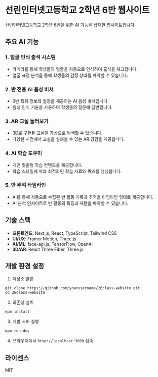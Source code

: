 # 선린인터넷고등학교 2학년 6반 웹사이트

선린인터넷고등학교 2학년 6반을 위한 AI 기능을 탑재한 웹사이트입니다.

## 주요 AI 기능

### 1. 얼굴 인식 출석 시스템
- 카메라를 통해 학생들의 얼굴을 자동으로 인식하여 출석을 체크합니다.
- 얼굴 표정 분석을 통해 학생들의 감정 상태를 파악할 수 있습니다.

### 2. 반 전용 AI 음성 비서
- 6반 특화 정보와 일정을 제공하는 AI 음성 비서입니다.
- 음성 인식 기술을 사용하여 학생들의 질문에 답변합니다.

### 3. AR 교실 둘러보기
- 3D로 구현된 교실을 가상으로 탐색할 수 있습니다.
- 다양한 시점에서 교실을 살펴볼 수 있는 AR 경험을 제공합니다.

### 4. AI 학습 도우미
- 개인 맞춤형 학습 컨텐츠를 제공합니다.
- 학습 스타일에 따라 최적화된 학습 자료와 퀴즈를 생성합니다.

### 5. 반 추억 타임라인
- AI를 통해 자동으로 수집된 반 활동 기록과 추억을 타임라인 형태로 제공합니다.
- AI 분석 인사이트로 반 활동의 특징과 패턴을 파악할 수 있습니다.

## 기술 스택

- **프론트엔드**: Next.js, React, TypeScript, Tailwind CSS
- **UI/UX**: Framer Motion, Three.js
- **AI/ML**: face-api.js, TensorFlow, OpenAI
- **3D/AR**: React Three Fiber, Three.js

## 개발 환경 설정

1. 저장소 클론
```
git clone https://github.com/yourusername/26class-website.git
cd 26class-website
```

2. 의존성 설치
```
npm install
```

3. 개발 서버 실행
```
npm run dev
```

4. 브라우저에서 `http://localhost:3000` 접속

## 라이센스

MIT 